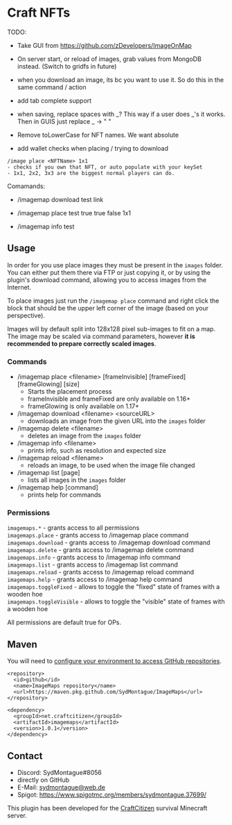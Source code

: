 # Craft NFTs

TODO:
- Take GUI from https://github.com/zDevelopers/ImageOnMap
- On server start, or reload of images, grab values from MongoDB instead. (Switch to gridfs in future)
- when you download an image, its bc you want to use it. So do this in the same command / action

- add tab complete support

- when saving, replace spaces with _? This way if a user does _'s it works. Then in GUIS just replace _ -> " "

- Remove toLowerCase for NFT names. We want absolute
- add wallet checks when placing / trying to download

```
/image place <NFTName> 1x1
- checks if you own that NFT, or auto populate with your keySet
- 1x1, 2x2, 3x3 are the biggest normal players can do.
```


Comamands:
- /imagemap download test link
- /imagemap place test true true false 1x1

- /imagemap info test


## Usage
In order for you use place images they must be present in the `images` folder. You can either put them
there via FTP or just copying it, or by using the plugin's download command, allowing you to access
images from the Internet.

To place images just run the `/imagemap place` command and right click the block that should be the
upper left corner of the image (based on your perspective).

Images will by default split into 128x128 pixel sub-images to fit on a map. The image may be scaled via
command parameters, however **it is recommended to prepare correctly scaled images**.

### Commands
* /imagemap place &lt;filename> [frameInvisible] [frameFixed] [frameGlowing] [size]
  * Starts the placement process
  * frameInvisible and frameFixed are only available on 1.16+
  * frameGlowing is only available on 1.17+
* /imagemap download &lt;filename> &lt;sourceURL>
  * downloads an image from the given URL into the `images` folder
* /imagemap delete &lt;filename>
  * deletes an image from the `images` folder
* /imagemap info &lt;filename>
  * prints info, such as resolution and expected size
* /imagemap reload &lt;filename>
  * reloads an image, to be used when the image file changed
* /imagemap list [page]
  * lists all images in the `images` folder
* /imagemap help [command]
  * prints help for commands
  
### Permissions
`imagemaps.*` - grants access to all permissions  
`imagemaps.place` - grants access to /imagemap place command  
`imagemaps.download` - grants access to /imagemap download command  
`imagemaps.delete` - grants access to /imagemap delete command  
`imagemaps.info` - grants access to /imagemap info command  
`imagemaps.list` - grants access to /imagemap list command  
`imagemaps.reload` - grants access to /imagemap reload command  
`imagemaps.help` - grants access to /imagemap help command  
`imagemaps.toggleFixed` - allows to toggle the "fixed" state of frames with a wooden hoe  
`imagemaps.toggleVisible` - allows to toggle the "visible" state of frames with a wooden hoe  

All permissions are default true for OPs.


## Maven
You will need to [configure your environment to access GitHub repositories](https://docs.github.com/en/packages/using-github-packages-with-your-projects-ecosystem/configuring-apache-maven-for-use-with-github-packages).

```
<repository>
  <id>github</id>
  <name>ImageMaps repository</name>
  <url>https://maven.pkg.github.com/SydMontague/ImageMaps</url>
</repository>
```
```
<dependency>
  <groupId>net.craftcitizen</groupId>
  <artifactId>imagemaps</artifactId>
  <version>1.0.1</version>
</dependency>
```

## Contact 
* Discord: SydMontague#8056
* directly on GitHub
* E-Mail: sydmontague@web.de
* Spigot: https://www.spigotmc.org/members/sydmontague.37699/

This plugin has been developed for the [CraftCitizen](https://craftcitizen.net) survival Minecraft server.